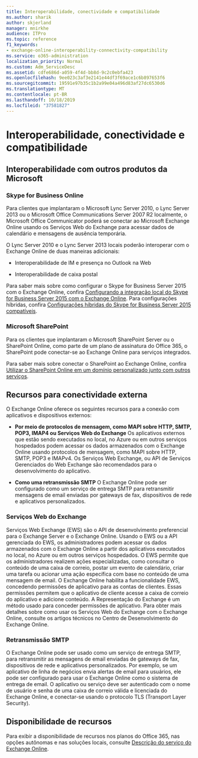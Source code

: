 ```yaml
---
title: Interoperabilidade, conectividade e compatibilidade
ms.author: sharik
author: skjerland
manager: mnirkhe
audience: ITPro
ms.topic: reference
f1_keywords:
- exchange-online-interoperability-connectivity-compatibility
ms.service: o365-administration
localization_priority: Normal
ms.custom: Adm_ServiceDesc
ms.assetid: cdfe686d-a059-4f4d-bb8d-9c2c0ebfa423
ms.openlocfilehash: 9ee023c3af3e2141e44df3f69ace1c6b897653f6
ms.sourcegitcommit: 19591e97b35c1b2a99e04a496d83af27dc6530d6
ms.translationtype: MT
ms.contentlocale: pt-BR
ms.lasthandoff: 10/18/2019
ms.locfileid: "37581827"
---
```

# <a name="interoperability-connectivity-and-compatibility"></a>Interoperabilidade, conectividade e compatibilidade

## <a name="interoperability-with-other-microsoft-products"></a>Interoperabilidade com outros produtos da Microsoft

### <a name="skype-for-business-online"></a>Skype for Business Online

Para clientes que implantaram o Microsoft Lync Server 2010, o Lync Server 2013 ou o Microsoft Office Communications Server 2007 R2 localmente, o Microsoft Office Communicator poderá se conectar ao Microsoft Exchange Online usando os Serviços Web do Exchange para acessar dados de calendário e mensagens de ausência temporária.
  
O Lync Server 2010 e o Lync Server 2013 locais poderão interoperar com o Exchange Online de duas maneiras adicionais:
  
- Interoperabilidade de IM e presença no Outlook na Web
    
- Interoperabilidade de caixa postal
    
Para saber mais sobre como configurar o Skype for Business Server 2015 com o Exchange Online, confira [Configurando a integração local do Skype for Business Server 2015 com o Exchange Online](https://go.microsoft.com/fwlink/p/?LinkId=271804). Para configurações híbridas, confira [Configurações híbridas do Skype for Business Server 2015 compatíveis](https://go.microsoft.com/fwlink/?LinkID=513084).
  
### <a name="microsoft-sharepoint"></a>Microsoft SharePoint

Para os clientes que implantaram o Microsoft SharePoint Server ou o SharePoint Online, como parte de um plano de assinatura do Office 365, o SharePoint pode conectar-se ao Exchange Online para serviços integrados.
  
Para saber mais sobre conectar o SharePoint ao Exchange Online, confira [Utilizar o SharePoint Online em um domínio personalizado junto com outros serviços](https://go.microsoft.com/fwlink/?LinkId=271805).
  
## <a name="features-for-external-connectivity"></a>Recursos para conectividade externa

O Exchange Online oferece os seguintes recursos para a conexão com aplicativos e dispositivos externos:
  
- **Por meio de protocolos de mensagem, como MAPI sobre HTTP, SMTP, POP3, IMAP4 ou Serviços Web do Exchange** Os aplicativos externos que estão sendo executados no local, no Azure ou em outros serviços hospedados podem acessar os dados armazenados com o Exchange Online usando protocolos de mensagem, como MAPI sobre HTTP, SMTP, POP3 e IMAPv4. Os Serviços Web Exchange, ou API de Serviços Gerenciados do Web Exchange são recomendados para o desenvolvimento do aplicativo. 
    
- **Como uma retransmissão SMTP** O Exchange Online pode ser configurado como um serviço de entrega SMTP para retransmitir mensagens de email enviadas por gateways de fax, dispositivos de rede e aplicativos personalizados. 
    
### <a name="exchange-web-services"></a>Serviços Web do Exchange

Serviços Web Exchange (EWS) são o API de desenvolvimento preferencial para o Exchange Server e o Exchange Online. Usando o EWS ou a API gerenciada do EWS, os administradores podem acessar os dados armazenados com o Exchange Online a partir dos aplicativos executados no local, no Azure ou em outros serviços hospedados. O EWS permite que os administradores realizem ações especializadas, como consultar o conteúdo de uma caixa de correio, postar um evento de calendário, criar uma tarefa ou acionar uma ação específica com base no conteúdo de uma mensagem de email. O Exchange Online habilita a funcionalidade EWS, concedendo permissões de aplicativo para as contas de clientes. Essas permissões permitem que o aplicativo de cliente acesse a caixa de correio do aplicativo e adicione conteúdo. A Representação do Exchange é um método usado para conceder permissões de aplicativo. Para obter mais detalhes sobre como usar os Serviços Web do Exchange com o Exchange Online, consulte os artigos técnicos no Centro de Desenvolvimento do Exchange Online.
  
### <a name="smtp-relay"></a>Retransmissão SMTP

O Exchange Online pode ser usado como um serviço de entrega SMTP, para retransmitir as mensagens de email enviadas de gateways de fax, dispositivos de rede e aplicativos personalizados. Por exemplo, se um aplicativo de linha de negócios envia alertas de email para usuários, ele pode ser configurado para usar o Exchange Online como o sistema de entrega de email. O aplicativo ou serviço deve ser autenticado com o nome de usuário e senha de uma caixa de correio válida e licenciada do Exchange Online, e conectar-se usando o protocolo TLS (Transport Layer Security).
  
## <a name="feature-availability"></a>Disponibilidade de recursos

Para exibir a disponibilidade de recursos nos planos do Office 365, nas opções autônomas e nas soluções locais, consulte [Descrição do serviço do Exchange Online](exchange-online-service-description.md).
  

